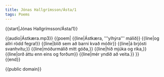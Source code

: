 ```yaml
---
title: Jónas Hallgrímsson/Ásta/1
tags: Poems
---
```


{{start|Jónas Hallgrímsson/Ásta/1}}
<div data-translate="true" data-audio-file="Ástkæra.mp3">
{{audio|Ástkæra.mp3}}
{{poem|
{{line|Ástkæra, '''ylhýra''' málið}}
{{line|og allri rödd fegra!}}
{{line|blíð sem að barni kvað móðir}}
{{line|á brjósti svanhvítu;}}
{{line|móðurmálið mitt góða,}}
{{line|hið mjúka og ríka,}}
{{line|orð áttu enn eins og forðum}}
{{line|mér yndið að veita.}}
}}
</div>
{{end}}


{{public domain}}